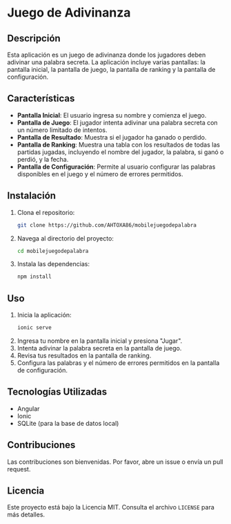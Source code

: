 # Juego de Adivinanza

## Descripción
Esta aplicación es un juego de adivinanza donde los jugadores deben adivinar una palabra secreta. La aplicación incluye varias pantallas: la pantalla inicial, la pantalla de juego, la pantalla de ranking y la pantalla de configuración.

## Características
- **Pantalla Inicial**: El usuario ingresa su nombre y comienza el juego.
- **Pantalla de Juego**: El jugador intenta adivinar una palabra secreta con un número limitado de intentos.
- **Pantalla de Resultado**: Muestra si el jugador ha ganado o perdido.
- **Pantalla de Ranking**: Muestra una tabla con los resultados de todas las partidas jugadas, incluyendo el nombre del jugador, la palabra, si ganó o perdió, y la fecha.
- **Pantalla de Configuración**: Permite al usuario configurar las palabras disponibles en el juego y el número de errores permitidos.

## Instalación
1. Clona el repositorio:
    ```bash
    git clone https://github.com/AHTOXA86/mobilejuegodepalabra
    ```
2. Navega al directorio del proyecto:
    ```bash
    cd mobilejuegodepalabra
    ```
3. Instala las dependencias:
    ```bash
    npm install
    ```

## Uso
1. Inicia la aplicación:
    ```bash
    ionic serve
    ```
2. Ingresa tu nombre en la pantalla inicial y presiona "Jugar".
3. Intenta adivinar la palabra secreta en la pantalla de juego.
4. Revisa tus resultados en la pantalla de ranking.
5. Configura las palabras y el número de errores permitidos en la pantalla de configuración.

## Tecnologías Utilizadas
- Angular
- Ionic
- SQLite (para la base de datos local)

## Contribuciones
Las contribuciones son bienvenidas. Por favor, abre un issue o envía un pull request.

## Licencia
Este proyecto está bajo la Licencia MIT. Consulta el archivo `LICENSE` para más detalles.
